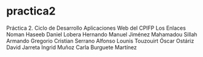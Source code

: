 # practica2
Práctica 2. Ciclo de Desarrollo Aplicaciones Web del CPIFP Los Enlaces
Noman Haseeb
Daniel Lobera Hernando
Manuel Jiménez
Mahamadou Sillah
Armando Gregorio
Cristian Serrano Alfonso
Lounis Touzouirt
Óscar Ostáriz
David Jarreta
Ingrid Muñoz
Carla Burguete Martínez
